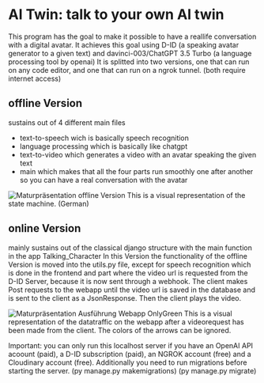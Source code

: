 # AI Twin: talk to your own AI twin
This program has the goal to make it possible to have a reallife conversation with a digital avatar. It achieves this goal using D-ID (a speaking avatar generator to a given text) and davinci-003/ChatGPT 3.5 Turbo (a language processing tool by openai)
It is splitted into two versions, one that can run on any code editor, and one that can run on a ngrok tunnel. (both require internet access)

## offline Version
sustains out of 4 different main files
- text-to-speech
wich is basically speech recognition
- language processing 
which is basically like chatgpt
- text-to-video
which generates a video with an avatar speaking the given text
- main
which makes that all the four parts run smoothly one after another so you can have a real conversation with the avatar

![Maturpräsentation offline Version](https://github.com/Eliasl3l/Maturarbeit_AI-Twin/assets/59790316/74ed3e63-6290-4f72-bd9d-9c227cff0919)
This is a visual representation of the state machine. (German)

## online Version
mainly sustains out of the classical django structure with the main function in the app Talking_Character
In this Version the functionality of the offline Version is moved into the utils.py file, except for speech recognition which is done in the frontend and part where the video url is requested from the D-ID Server, because it is now sent through a webhook. The client makes Post requests to the webapp until the video url is saved in the database and is sent to the client as a JsonResponse. Then the client plays the video.

![Maturpräsentation Ausführung Webapp OnlyGreen](https://github.com/Eliasl3l/Maturarbeit_AI-Twin/assets/59790316/ba13cbb7-acc3-4a7d-bf59-e9d711884218)
This is a visual representation of the datatraffic on the webapp after a videorequest has been made from the client. The colors of the arrows can be ignored.

Important: you can only run this localhost server if you have an OpenAI API acoount (paid), a D-ID subscription (paid), an NGROK account (free) and a Cloudinary account (free). Additionally you need to run migrations before starting the server. (py manage.py makemigrations) (py manage.py migrate)
